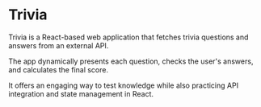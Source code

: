 # Trivia

Trivia is a React-based web application that fetches trivia questions and answers from an external API.

The app dynamically presents each question, checks the user's answers, and calculates the final score.

It offers an engaging way to test knowledge while also practicing API integration and state management in React.
